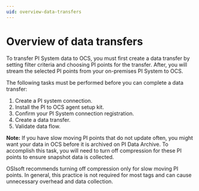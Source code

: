 ```yaml
---
uid: overview-data-transfers
---
```


# Overview of data transfers

To transfer PI System data to OCS, you must first create a data transfer by setting filter criteria and choosing PI points for the transfer. After, you will stream the selected PI points from your on-premises PI System to OCS.

The following tasks must be performed before you can complete a data transfer:

1.	Create a PI system connection.
2.	Install the PI to OCS agent setup kit.
3.	Confirm your PI System connection registration.
4.	Create a data transfer.
5.	Validate data flow.

**Note:** If you have slow moving PI points that do not update often, you might want your data in OCS before it is archived on PI Data Archive. To accomplish this task, you will need to turn off compression for these PI points to ensure snapshot data is collected.  

OSIsoft recommends turning off compression only for slow moving PI points. In general, this practice is not required for most tags and can cause unnecessary overhead and data collection.
